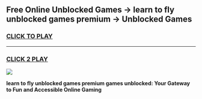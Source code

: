 
## Free Online Unblocked Games → learn to fly unblocked games premium → Unblocked Games
<h3>
<a href="https://premium.freeplayer.one?title=learn_to_fly_unblocked_games_premium&ref=21F">CLICK TO PLAY</a></h3>
<hr>

<h3>
<a href="https://premium.freeplayer.one?title=learn_to_fly_unblocked_games_premium&ref=21F">CLICK 2 PLAY</a>
  
</h3>

<a href="https://premium.freeplayer.one?title=learn_to_fly_unblocked_games_premium&ref=21F/"><img src="https://clearcache.store/games.png"></a>


**learn to fly unblocked games premium games unblocked: Your Gateway to Fun and Accessible Online Gaming**

